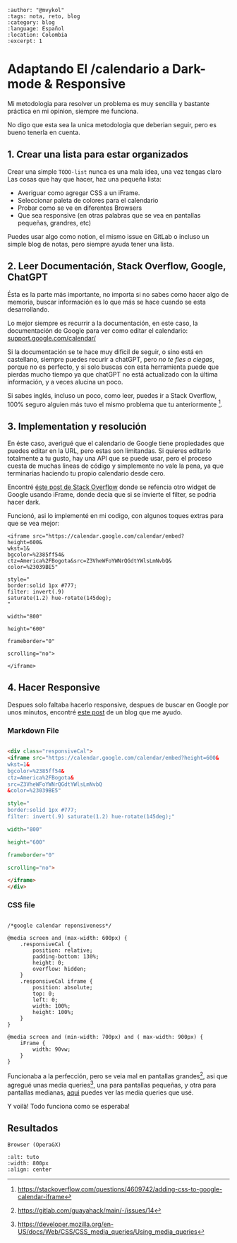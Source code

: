 ```{post} 2023-07-20
:author: "@mvykol"
:tags: nota, reto, blog
:category: blog
:language: Español
:location: Colombia
:excerpt: 1
```

# Adaptando El /calendario a Dark-mode & Responsive

Mi metodologia para resolver un problema es muy sencilla y bastante
práctica en mi opinion, siempre me funciona.

No digo que esta sea la unica metodologia que deberian seguir, pero
es bueno tenerla en cuenta.

## 1. Crear una lista para estar organizados

Crear una simple `TODO-list` nunca es una mala idea, una vez tengas claro
Las cosas que hay que hacer, haz una pequeña lista:

* Averiguar como agregar CSS a un iFrame.
* Seleccionar paleta de colores para el calendario
* Probar como se ve en diferentes Browsers
* Que sea responsive (en otras palabras que se vea en pantallas pequeñas,
grandres, etc)

Puedes usar algo como notion, el mismo issue en GitLab o incluso un simple blog de notas, pero 
siempre ayuda tener una lista.

## 2. Leer Documentación, Stack Overflow, Google, ChatGPT

Ésta es la parte más importante, no importa si no sabes como hacer algo 
de memoria, buscar información es lo que más se hace cuando se esta desarrollando.

Lo mejor siempre es recurrir a la documentación, en este caso, la documentación de Google para ver como editar el calendario:
[support.google.com/calendar/](https://support.google.com/calendar/answer/41207?hl=en)

Si la documentación se te hace muy dificil de seguir, o sino está en castellano, siempre puedes recurir a chatGPT, pero *no te fies a ciegas*, porque no es perfecto, y si solo buscas con esta herramienta puede que pierdas mucho tiempo ya que chatGPT no está actualizado con la última información, y a veces alucina un poco.

Si sabes inglés, incluso un poco, como leer, puedes ir a Stack Overflow, 100% seguro alguien más tuvo el mismo problema que tu anteriormente [^STACKOVERFLOW].


[^STACKOVERFLOW]:https://stackoverflow.com/questions/4609742/adding-css-to-google-calendar-iframe



## 3. Implementation y resolución

En éste caso, averigué que el calendario de Google tiene propiedades que puedes editar en la URL, pero estas son limitandas. Si quieres editarlo totalmente a tu gusto, hay una API que se puede usar, pero el proceso cuesta de muchas lineas de código y simplemente no vale la pena, ya que terminarías haciendo tu propio calendario desde cero.

Encontré [éste post de Stack Overflow](https://stackoverflow.com/questions/42457368/google-maps-night-mode-embed-iframe) donde se refencia otro widget de Google usando iFrame, donde decía que si se invierte el filter, se podria hacer dark.


Funcionó, asi lo implementé en mi codigo, con algunos toques extras para que se vea mejor:

```
<iframe src="https://calendar.google.com/calendar/embed?
height=600&
wkst=1&
bgcolor=%2385ff54&
ctz=America%2FBogota&src=Z3VheWFoYWNrQGdtYWlsLmNvbQ&
color=%23039BE5" 

style="
border:solid 1px #777;
filter: invert(.9)
saturate(1.2) hue-rotate(145deg);
"  

width="800"

height="600"

frameborder="0"

scrolling="no">

</iframe>
```

## 4. Hacer Responsive

Despues solo faltaba hacerlo responsive, despues de buscar en Google por unos minutos, encontré [este post](https://thomas.vanhoutte.be/miniblog/make-google-calendar-iframe-responsive) de un blog que me ayudo.

### Markdown File

```html

<div class="responsiveCal">
<iframe src="https://calendar.google.com/calendar/embed?height=600&
wkst=1&
bgcolor=%2385ff54&
ctz=America%2FBogota&
src=Z3VheWFoYWNrQGdtYWlsLmNvbQ
&color=%23039BE5"

style="
border:solid 1px #777;
filter: invert(.9) saturate(1.2) hue-rotate(145deg);"

width="800"

height="600"

frameborder="0"

scrolling="no">

</iframe>
</div>
```

### CSS file

```

/*google calendar reponsiveness*/

@media screen and (max-width: 600px) {
    .responsiveCal {
        position: relative;
        padding-bottom: 130%;
        height: 0;
        overflow: hidden;
    }
    .responsiveCal iframe {
        position: absolute;
        top: 0;
        left: 0;
        width: 100%;
        height: 100%;
    }
}

@media screen and (min-width: 700px) and ( max-width: 900px) {
    iFrame {
        width: 90vw;
    }
}

```

Funcionaba a la perfección, pero se veia mal en pantallas grandes[^ISSUERESPONSIVECAL], asi que agregué unas media queries[^MEDIAQUERY], una para pantallas pequeñas, y otra para pantallas medianas, [aqui](https://www.w3schools.com/css/css3_mediaqueries_ex.asp) puedes ver las media queries que usé.

[^MEDIAQUERY]:https://developer.mozilla.org/en-US/docs/Web/CSS/CSS_media_queries/Using_media_queries

[^ISSUERESPONSIVECAL]:https://gitlab.com/guayahack/main/-/issues/14


Y voilà! Todo funciona como se esperaba!

## Resultados

`Browser (OperaGX)`


```{image} index.md-data/tuto.png
:alt: tuto
:width: 800px
:align: center
```

